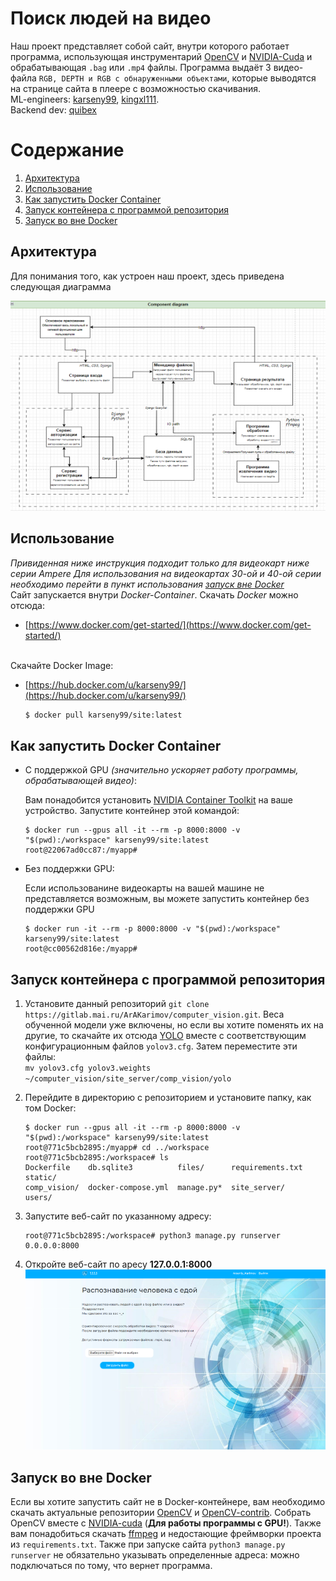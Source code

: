 # Поиск людей на видео

Наш проект представляет собой сайт, внутри которого работает программа, использующая инструментарий [OpenCV](https://github.com/opencv/opencv) и [NVIDIA-Cuda](https://developer.nvidia.com/cuda-toolkit) и обрабатывающая `.bag` или `.mp4` файлы. Программа выдаёт 3 видео-файла `RGB, DEPTH и RGB с обнаруженными объектами`, которые выводятся на странице сайта в плеере с возможностью скачивания. <br>
ML-engineers: [karseny99](https://github.com/karseny99), [kingxl111](https://github.com/kingxl111). <br>
Backend dev: [quibex](https://github.com/quibex)

# Содержание  
1. [Архитектура](#arch)
2. [Использование](#usage)
3. [Как запустить Docker Container](#run)
4. [Запуск контейнера с программой репозитория](#exec)
5. [Запуск во вне Docker](#OutDocker)

<a name="arch"><h2>Архитектура</h2></a>
Для понимания того, как устроен наш проект, здесь приведена следующая диаграмма

![img](images/diagram.png)
<br>

<a name="usage"><h2>Использование</h2></a>
_Привиденная ниже инструкция подходит только для видеокарт ниже серии Ampere_
_Для использования на видеокартах 30-ой и 40-ой серии необходимо перейти в пункт использования [запуск вне Docker](#outDocker)_
<br>Сайт запускается внутри _Docker-Container_. Скачать _Docker_ можно отсюда:
- [https://www.docker.com/get-started/](https://www.docker.com/get-started/)

<br>Скачайте Docker Image: 
- [https://hub.docker.com/u/karseny99/](https://hub.docker.com/u/karseny99/)
   ```sh
   $ docker pull karseny99/site:latest
   ```

<a name="run"><h2>Как запустить Docker Container</h2></a>
- С поддержкой GPU _(значительно ускоряет работу программы, обрабатывающей видео)_:
  
    Вам понадобится установить [NVIDIA Container Toolkit](https://docs.nvidia.com/datacenter/cloud-native/container-toolkit/install-guide.html) на ваше устройство. Запустите контейнер этой командой:

    ```
    $ docker run --gpus all -it --rm -p 8000:8000 -v "$(pwd):/workspace" karseny99/site:latest
    root@22067ad0cc87:/myapp#  
    ```

- Без поддержки GPU:
    
    Если использованине видеокарты на вашей машине не представляется возможным, вы можете запустить контейнер без поддержки GPU
    ```
    $ docker run -it --rm -p 8000:8000 -v "$(pwd):/workspace" karseny99/site:latest
    root@cc00562d816e:/myapp# 
    ```
<a name="exec"><h2>Запуск контейнера с программой репозитория</h2></a>
1. Установите данный репозиторий `git clone https://gitlab.mai.ru/ArAKarimov/computer_vision.git`. Веса обученной модели уже включены, но если вы хотите поменять их на другие, то скачайте их отсюда [YOLO](https://pjreddie.com/darknet/yolo/) вместе с соответствующим конфигурационным файлов `yolov3.cfg`. Затем переместите эти файлы: <br> `mv yolov3.cfg yolov3.weights ~/computer_vision/site_server/comp_vision/yolo`
 

2. Перейдите в директорию с репозиторием и установите папку, как том Docker:
    ```
    $ docker run --gpus all -it --rm -p 8000:8000 -v "$(pwd):/workspace" karseny99/site:latest
    root@771c5bcb2895:/myapp# cd ../workspace
    root@771c5bcb2895:/workspace# ls
    Dockerfile    db.sqlite3          files/      requirements.txt  static/
    comp_vision/  docker-compose.yml  manage.py*  site_server/      users/
    ```
3. Запустите веб-сайт по указанному адресу:
    
    ```
    root@771c5bcb2895:/workspace# python3 manage.py runserver 0.0.0.0:8000
    ```
4. Откройте веб-сайт по аресу **127.0.0.1:8000** <br>
![img](images/site.png)

<a name="outDocker"><h2>Запуск во вне Docker</h2></a>
Если вы хотите запустить сайт не в Docker-контейнере, вам необходимо скачать актуальные репозитории [OpenCV](https://github.com/opencv/opencv) и [OpenCV-contrib](https://github.com/opencv/opencv_contrib). Собрать OpenCV вместе с [NVIDIA-cuda](https://developer.nvidia.com/cuda-toolkit) (**Для работы программы с GPU!**). Также вам понадобиться скачать [ffmpeg](https://ffmpeg.org/) и недостающие фреймворки проекта из `requirements.txt`. 
Также при запуске сайта `python3 manage.py runserver` не обязательно указывать определенные адреса: можно подключаться по тому, что вернет программа.
